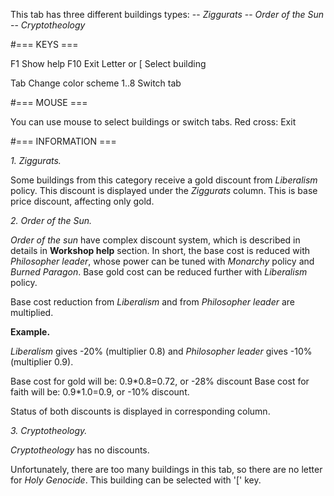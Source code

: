 This tab has three different buildings types:
-- _Ziggurats_
-- _Order of the Sun_
-- _Cryptotheology_

#=== KEYS ===

F1           Show help
F10          Exit
Letter or [  Select building

Tab          Change color scheme
1..8         Switch tab

#=== MOUSE ===

You can use mouse to select buildings or switch tabs.
Red cross: Exit

#=== INFORMATION ===

*1. Ziggurats.*

Some buildings from this category receive a gold
discount from _Liberalism_ policy. This discount is
displayed under the _Ziggurats_ column. This is base
price discount, affecting only gold.

*2. Order of the Sun.*

_Order of the sun_ have complex discount system, which
is described in details in **Workshop help** section. In
short, the base cost is reduced with _Philosopher leader_,
whose power can be tuned with _Monarchy_ policy and
_Burned Paragon_. Base gold cost can be reduced further
with _Liberalism_ policy.

Base cost reduction from _Liberalism_ and from _Philosopher_
_leader_ are multiplied.

**Example.**

_Liberalism_ gives -20% (multiplier 0.8) and _Philosopher_
_leader_ gives -10% (multiplier 0.9).

Base cost for gold will be:
0.9\*0.8=0.72, or -28% discount
Base cost for faith will be:
0.9\*1.0=0.9, or -10% discount.

Status of both discounts is displayed in corresponding
column.

*3. Cryptotheology.*

_Cryptotheology_ has no discounts.

Unfortunately, there are too many buildings in this
tab, so there are no letter for _Holy Genocide_. This
building can be selected with '[' key.
<END>